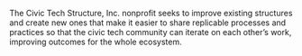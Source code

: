 The Civic Tech Structure, Inc. nonprofit seeks to improve existing structures and create new ones that make it easier to share replicable processes and practices so that the civic tech community can iterate on each other’s work, improving outcomes for the whole ecosystem. 
